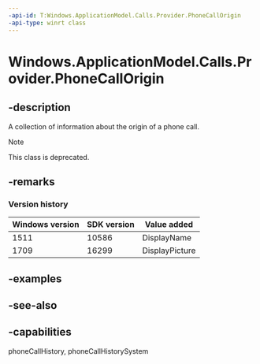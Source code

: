 ```yaml
---
-api-id: T:Windows.ApplicationModel.Calls.Provider.PhoneCallOrigin
-api-type: winrt class
---
```


<!-- Class syntax.
public class PhoneCallOrigin : Windows.ApplicationModel.Calls.Provider.IPhoneCallOrigin, Windows.ApplicationModel.Calls.Provider.IPhoneCallOrigin2, Windows.ApplicationModel.Calls.Provider.IPhoneCallOrigin3
-->

# Windows.ApplicationModel.Calls.Provider.PhoneCallOrigin

## -description

A collection of information about the origin of a phone call.

> [!NOTE]
> This class is deprecated.

## -remarks

### Version history

| Windows version | SDK version | Value added |
| -- | -- | -- |
| 1511 | 10586 | DisplayName |
| 1709 | 16299 | DisplayPicture |

## -examples

## -see-also

## -capabilities

phoneCallHistory, phoneCallHistorySystem
